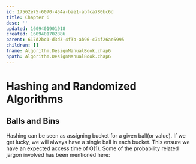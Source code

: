 ```yaml
---
id: 17562e75-6070-454a-bae1-abfca780bc6d
title: Chapter 6
desc: ''
updated: 1609401901918
created: 1609401702886
parent: 617d2bc1-d3d3-4f3b-ab96-c74f26ae5995
children: []
fname: Algorithm.DesignManualBook.chap6
hpath: Algorithm.DesignManualBook.chap6
---
```

# Hashing and Randomized Algorithms

## Balls and Bins

Hashing can be seen as assigning bucket for a given ball(or value). If we get lucky, we will always have a single ball in each bucket. This ensure we have an expected access time of O(1). Some of the probability related jargon involved has been mentioned here:

